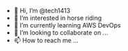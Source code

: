 - 👋 Hi, I’m @tech1413
- 👀 I’m interested in horse riding
- 🌱 I’m currently learning AWS DevOps
- 💞️ I’m looking to collaborate on ...
- 📫 How to reach me ...

<!---
tech1413/tech1413 is a ✨ special ✨ repository because its `README.md` (this file) appears on your GitHub profile.
You can click the Preview link to take a look at your changes.
--->
